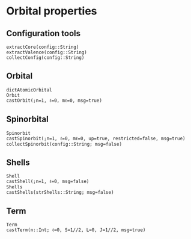 # Orbital properties

## Configuration tools
```@docs
extractCore(config::String)
extractValence(config::String)
collectConfig(config::String)
```

## Orbital
```@docs
dictAtomicOrbital
Orbit
castOrbit(;n=1, ℓ=0, mℓ=0, msg=true)
```

## Spinorbital
```@docs
Spinorbit
castSpinorbit(;n=1, ℓ=0, mℓ=0, up=true, restricted=false, msg=true)
collectSpinorbit(config::String; msg=false)
```

## Shells
```@docs
Shell
castShell(;n=1, ℓ=0, msg=false)
Shells
castShells(strShells::String; msg=false)
```

## Term
```@docs
Term
castTerm(n::Int; ℓ=0, S=1//2, L=0, J=1//2, msg=true)
```
